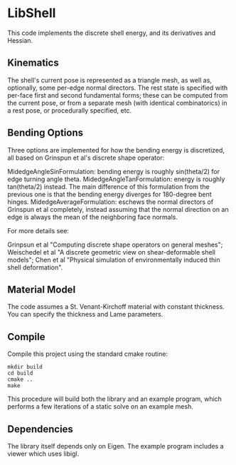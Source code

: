 # LibShell

This code implements the discrete shell energy, and its derivatives and Hessian.

## Kinematics

The shell's current pose is represented as a triangle mesh, as well as, optionally, some per-edge normal directors. The rest state is specified with per-face first and second fundamental forms; these can be computed from the current pose, or from a separate mesh (with identical combinatorics) in a rest pose, or procedurally specified, etc.

## Bending Options

Three options are implemented for how the bending energy is discretized, all based on Grinspun et al's discrete shape operator:

MidedgeAngleSinFormulation: bending energy is roughly sin(theta/2) for edge turning angle theta.
MidedgeAngleTanFormulation: energy is roughly tan(theta/2) instead. The main difference of this formulation from the previous one is that the bending energy diverges for 180-degree bent hinges.
MidedgeAverageFormulation: eschews the normal directors of Grinspun et al completely, instead assuming that the normal direction on an edge is always the mean of the neighboring face normals.

For more details see:

Grinpsun et al "Computing discrete shape operators on general meshes"; 
Weischedel et al "A discrete geometric view on shear-deformable shell models";
Chen et al "Physical simulation of environmentally induced thin shell deformation".

## Material Model

The code assumes a St. Venant-Kirchoff material with constant thickness. You can specify the thickness and Lame parameters.

## Compile

Compile this project using the standard cmake routine:

    mkdir build
    cd build
    cmake ..
    make

This procedure will build both the library and an example program, which performs a few iterations of a static solve on an example mesh.

## Dependencies

The library itself depends only on Eigen. The example program includes a viewer which uses libigl.